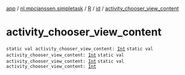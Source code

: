 [app](../../../index.md) / [nl.mpcjanssen.simpletask](../../index.md) / [R](../index.md) / [id](index.md) / [activity_chooser_view_content](.)

# activity_chooser_view_content

`static val activity_chooser_view_content: `[`Int`](https://kotlinlang.org/api/latest/jvm/stdlib/kotlin/-int/index.html)
`static val activity_chooser_view_content: `[`Int`](https://kotlinlang.org/api/latest/jvm/stdlib/kotlin/-int/index.html)
`static val activity_chooser_view_content: `[`Int`](https://kotlinlang.org/api/latest/jvm/stdlib/kotlin/-int/index.html)
`static val activity_chooser_view_content: `[`Int`](https://kotlinlang.org/api/latest/jvm/stdlib/kotlin/-int/index.html)